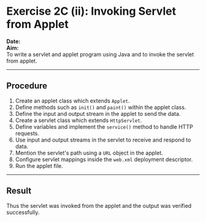 # Exercise 2C (ii): Invoking Servlet from Applet

**Date:**  
**Aim:**  
To write a servlet and applet program using Java and to invoke the servlet from applet.

---

## Procedure

1. Create an applet class which extends `Applet`.
2. Define methods such as `init()` and `paint()` within the applet class.
3. Define the input and output stream in the applet to send the data.
4. Create a servlet class which extends `HttpServlet`.
5. Define variables and implement the `service()` method to handle HTTP requests.
6. Use input and output streams in the servlet to receive and respond to data.
7. Mention the servlet's path using a `URL` object in the applet.
8. Configure servlet mappings inside the `web.xml` deployment descriptor.
9. Run the applet file.

---

## Result

Thus the servlet was invoked from the applet and the output was verified successfully.

